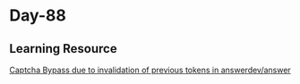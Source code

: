 # Day-88

## Learning Resource

[Captcha Bypass due to invalidation of previous tokens in answerdev/answer](https://huntr.dev/bounties/171cde18-a447-446c-a9ab-297953ad9b86/)
